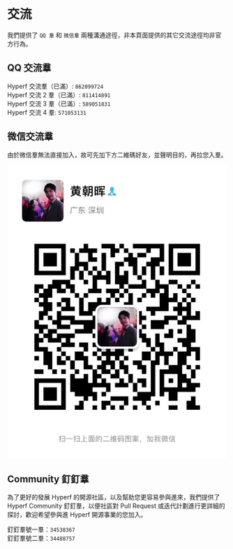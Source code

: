 # 交流

我們提供了 `QQ 羣` 和 `微信羣` 兩種溝通途徑，非本頁面提供的其它交流途徑均非官方行為。

## QQ 交流羣

Hyperf 交流羣（已滿）: `862099724`   
Hyperf 交流 2 羣（已滿）: `811414891`   
Hyperf 交流 3 羣（已滿）: `589051831`   
Hyperf 交流 4 羣: `571053131`

## 微信交流羣

由於微信羣無法直接加入，故可先加下方二維碼好友，並聲明目的，再拉您入羣。

![wechat](imgs/wechat.jpg ':size=375')

## Community 釘釘羣

為了更好的發展 Hyperf 的開源社區，以及幫助您更容易參與進來，我們提供了 Hyperf Community 釘釘羣，以便社區對 Pull Request 或迭代計劃進行更詳細的探討，歡迎希望參與進 Hyperf 開源事業的您加入。

釘釘羣號一羣：`34538367`   
釘釘羣號二羣：`34488757`
